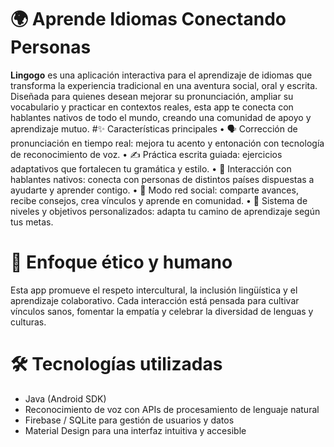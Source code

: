 # 🌍 Aprende Idiomas Conectando Personas
**Lingogo** es una aplicación interactiva para el aprendizaje de idiomas que transforma la experiencia tradicional en una aventura social, oral y escrita. Diseñada para quienes desean mejorar su pronunciación, ampliar su vocabulario y practicar en contextos reales, esta app te conecta con hablantes nativos de todo el mundo, creando una comunidad de apoyo y aprendizaje mutuo.
#✨ Características principales
• 	🗣️ Corrección de pronunciación en tiempo real: mejora tu acento y entonación con tecnología de reconocimiento de voz.
• 	✍️ Práctica escrita guiada: ejercicios adaptativos que fortalecen tu gramática y estilo.
• 	🤝 Interacción con hablantes nativos: conecta con personas de distintos países dispuestas a ayudarte y aprender contigo.
• 	📱 Modo red social: comparte avances, recibe consejos, crea vínculos y aprende en comunidad.
• 	🎯 Sistema de niveles y objetivos personalizados: adapta tu camino de aprendizaje según tus metas.
# 🌱 Enfoque ético y humano
Esta app promueve el respeto intercultural, la inclusión lingüística y el aprendizaje colaborativo. Cada interacción está pensada para cultivar vínculos sanos, fomentar la empatía y celebrar la diversidad de lenguas y culturas.
# 🛠️ Tecnologías utilizadas
- Java (Android SDK)
- Reconocimiento de voz con APIs de procesamiento de lenguaje natural
- Firebase / SQLite para gestión de usuarios y datos
- Material Design para una interfaz intuitiva y accesible

